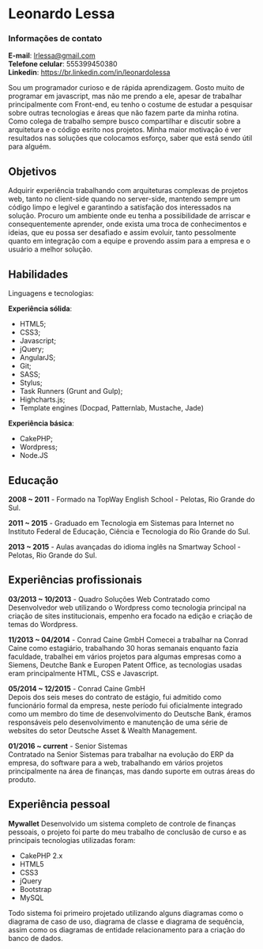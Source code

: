 # Leonardo Lessa

### Informações de contato

**E-mail**: lrlessa@gmail.com  
**Telefone celular**:  555399450380  
**Linkedin**: https://br.linkedin.com/in/leonardolessa  

Sou um programador curioso e de rápida aprendizagem. Gosto muito de programar em javascript, mas não me prendo a ele, apesar de trabalhar principalmente com Front-end, eu tenho o costume de estudar a pesquisar sobre outras tecnologias e áreas que não fazem parte da minha rotina. Como colega de trabalho sempre busco compartilhar e discutir sobre a arquitetura e o código esrito nos projetos. Minha maior motivação é ver resultados nas soluções que colocamos esforço, saber que está sendo útil para alguém.

## Objetivos
Adquirir experiência trabalhando com arquiteturas complexas de projetos web, tanto no client-side quando no server-side, mantendo sempre um código limpo e legível e garantindo a satisfação dos interessados na solução. Procuro um ambiente onde eu tenha a possibilidade de arriscar e consequentemente aprender, onde exista uma troca de conhecimentos e ideias, que eu possa ser desafiado e assim evoluir, tanto pessolmente quanto em integração com a equipe e provendo assim para a empresa e o usuário a melhor solução.

## Habilidades

Linguagens e tecnologias:

**Experiência sólida**: 

- HTML5;
- CSS3; 
- Javascript;
- jQuery;
- AngularJS;
- Git;
- SASS;
- Stylus;
- Task Runners (Grunt and Gulp);
- Highcharts.js;
- Template engines (Docpad, Patternlab, Mustache, Jade)

**Experiência básica**: 

- CakePHP;
- Wordpress;
- Node.JS

## Educação

**2008 ~ 2011** - Formado na TopWay English School - Pelotas, Rio Grande do Sul.

**2011 ~ 2015** - Graduado em Tecnologia em Sistemas para Internet no Instituto Federal de Educação, Ciência e Tecnologia do Rio Grande do Sul.

**2013 ~ 2015** - Aulas avançadas do idioma inglês na Smartway School - Pelotas, Rio Grande do Sul.

## Experiências profissionais

**03/2013 ~ 10/2013** - Quadro Soluções Web
Contratado como Desenvolvedor web utilizando o Wordpress como tecnologia principal na criação de sites institucionais, empenho era focado na edição e criação de temas do Wordpress.

**11/2013 ~ 04/2014** - Conrad Caine GmbH
Comecei a trabalhar na Conrad Caine como estagiário, trabalhando 30 horas semanais enquanto fazia faculdade, trabalhei em vários projetos para algumas empresas como a Siemens, Deutche Bank e Europen Patent Office, as tecnologias usadas eram principalmente HTML, CSS e Javascript.

**05/2014 ~ 12/2015** - Conrad Caine GmbH  
Depois dos seis meses do contrato de estágio, fui admitido como funcionário formal da empresa, neste período fui oficialmente integrado como um membro do time de desenvolvimento do Deutsche Bank, éramos responsáveis pelo desenvolvimento e manutenção de uma série de websites do setor Deutsche Asset & Wealth Management.

**01/2016 ~ current** - Senior Sistemas  
Contratado na Senior Sistemas para trabalhar na evolução do ERP da empresa, do software para a web, trabalhando em vários projetos principalmente na área de finanças, mas dando suporte em outras áreas do produto.


## Experiência pessoal

**Mywallet** 
Desenvolvido um sistema completo de controle de finanças pessoais, o projeto foi parte do meu trabalho de conclusão de curso e as principais tecnologias utilizadas foram:

- CakePHP 2.x
- HTML5
- CSS3
- jQuery
- Bootstrap
- MySQL

Todo sistema foi primeiro projetado utilizando alguns diagramas como o diagrama de caso de uso, diagrama de classe e diagrama de sequência, assim como os diagramas de entidade relacionamento para a criação do banco de dados.

